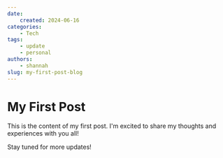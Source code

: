 ```yaml
---
date:
    created: 2024-06-16
categories:
    - Tech
tags:
    - update
    - personal
authors:
    - shannah
slug: my-first-post-blog
---
```



# My First Post

This is the content of my first post. I'm excited to share my thoughts and experiences with you all!

Stay tuned for more updates!
